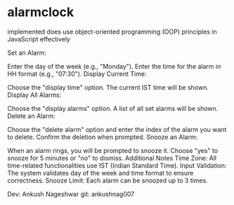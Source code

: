 # alarmclock
implemented does use object-oriented programming (OOP) principles in JavaScript effectively


Set an Alarm:

Enter the day of the week (e.g., "Monday").
Enter the time for the alarm in HH
format (e.g., "07:30").
Display Current Time:

Choose the "display time" option. The current IST time will be shown.
Display All Alarms:

Choose the "display alarms" option. A list of all set alarms will be shown.
Delete an Alarm:

Choose the "delete alarm" option and enter the index of the alarm you want to delete.
Confirm the deletion when prompted.
Snooze an Alarm:

When an alarm rings, you will be prompted to snooze it. Choose "yes" to snooze for 5 minutes or "no" to dismiss.
Additional Notes
Time Zone: All time-related functionalities use IST (Indian Standard Time).
Input Validation: The system validates day of the week and time format to ensure correctness.
Snooze Limit: Each alarm can be snoozed up to 3 times.

Dev: Ankush Nageshwar
git: ankushnag007
